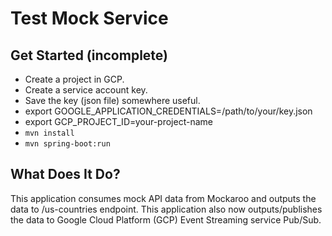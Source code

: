 # Test Mock Service

## Get Started (incomplete)

- Create a project in GCP.
- Create a service account key.
- Save the key (json file) somewhere useful.
- export GOOGLE_APPLICATION_CREDENTIALS=/path/to/your/key.json
- export GCP_PROJECT_ID=your-project-name
- `mvn install`
- `mvn spring-boot:run`

## What Does It Do?
This application consumes mock API data from Mockaroo and outputs the data to /us-countries endpoint.
This application also now outputs/publishes the data to Google Cloud Platform (GCP) Event Streaming service Pub/Sub.

